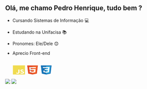 ## Olá, me chamo Pedro Henrique, tudo bem ?

- Cursando Sistemas de Informação 💻
- Estudando na Unifacisa 📚
- Pronomes: Ele/Dele 😊
- Aprecio Front-end

  <div style="display: inline_block"><br>
  <img align="center" alt="Rafa-Js" height="30" width="40" src="https://raw.githubusercontent.com/devicons/devicon/master/icons/javascript/javascript-plain.svg">
  <img align="center" alt="Rafa-HTML" height="30" width="40" src="https://raw.githubusercontent.com/devicons/devicon/master/icons/html5/html5-original.svg">
  <img align="center" alt="Rafa-CSS" height="30" width="40" src="https://raw.githubusercontent.com/devicons/devicon/master/icons/css3/css3-original.svg">
</div>

<div> 
  <a href="" target="_blank"><img src="https://img.shields.io/badge/Discord-7289DA?style=for-the-badge&logo=discord&logoColor=white" target="_blank"></a> 
  <a href=""> <img src="https://img.shields.io/badge/-Gmail-%23333?style=for-the-badge&logo=gmail&logoColor=white" target="_blank"></a>
   
</div>
